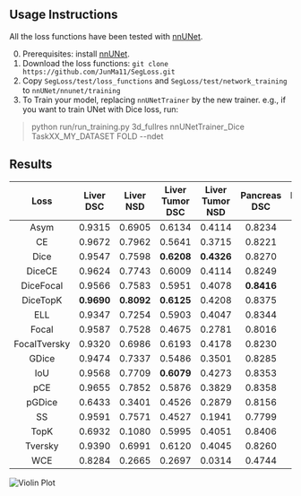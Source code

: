 ## Usage Instructions

All the loss functions have been tested with [nnUNet](https://github.com/MIC-DKFZ/nnUNet).

0. Prerequisites: install [nnUNet](https://github.com/MIC-DKFZ/nnUNet).
1. Download the loss functions: `git clone https://github.com/JunMa11/SegLoss.git`
2. Copy `SegLoss/test/loss_functions` and `SegLoss/test/network_training` to `nnUNet/nnunet/training`
3. To Train your model, replacing `nnUNetTrainer` by the new trainer. e.g., if you want to train UNet with Dice loss, run:
> python run/run_training.py 3d_fullres nnUNetTrainer_Dice TaskXX_MY_DATASET FOLD --ndet



## Results

|     Loss     |  Liver DSC |  Liver NSD | Liver Tumor DSC | Liver Tumor NSD | Pancreas DSC | Pancreas NDS | Multi-organ DSC | Multi-organ NDS |
|:------------:|:----------:|:----------:|:---------------:|:---------------:|:------------:|:------------:|:---------------:|:---------------:|
|     Asym     |   0.9315   |   0.6905   |      0.6134     |      0.4114     |    0.8234    |    0.6239    |      0.7526     |      0.6088     |
|      CE      |   0.9672   |   0.7962   |      0.5641     |      0.3715     |    0.8221    |    0.6320    |      0.8483     |      0.7200     |
|     Dice     |   0.9547   |   0.7598   |    **0.6208**   |    **0.4326**   |    0.8270    |    0.6428    |      0.8449     |      0.7138     |
|    DiceCE    |   0.9624   |   0.7743   |      0.6009     |      0.4114     |    0.8249    |    0.6298    |      0.8512     |    **0.7293**   |
|   DiceFocal  |   0.9566   |   0.7583   |      0.5951     |      0.4078     |  **0.8416**  |  **0.6721**  |    **0.8554**   |    **0.7339**   |
|   DiceTopK   | **0.9690** | **0.8092** |    **0.6125**   |      0.4208     |    0.8375    |    0.6598    |      0.8512     |    **0.7308**   |
|      ELL     |   0.9347   |   0.7254   |      0.5903     |      0.4047     |    0.8344    |    0.6508    |      0.8375     |      0.6689     |
|     Focal    |   0.9587   |   0.7528   |      0.4675     |      0.2781     |    0.8016    |    0.6033    |      0.8173     |      0.6642     |
| FocalTversky |   0.9320   |   0.6986   |      0.6193     |      0.4178     |    0.8230    |    0.6190    |      0.7497     |      0.6013     |
|     GDice    |   0.9474   |   0.7337   |      0.5486     |      0.3501     |    0.8285    |    0.6478    |      0.0132     |      0.0018     |
|      IoU     |   0.9568   |   0.7709   |    **0.6079**   |      0.4273     |    0.8353    |    0.6605    |      0.8439     |      0.7160     |
|      pCE     |   0.9655   |   0.7852   |      0.5876     |      0.3829     |    0.8358    |    0.6579    |      0.8349     |      0.6967     |
|    pGDice    |   0.6433   |   0.3401   |      0.4526     |      0.2879     |    0.8156    |    0.6203    |      0.0595     |      0.0209     |
|      SS      |   0.9591   |   0.7571   |      0.4527     |      0.1941     |    0.7799    |    0.4781    |      0.7589     |      0.4958     |
|     TopK     |   0.6932   |   0.1080   |      0.5995     |      0.4051     |    0.8406    |    0.6709    |      0.8527     |    **0.7323**   |
|    Tversky   |   0.9390   |   0.6991   |      0.6120     |      0.4045     |    0.8260    |    0.6249    |      0.8371     |      0.6787     |
|      WCE     |   0.8284   |   0.2665   |      0.2697     |      0.0314     |    0.4744    |    0.0496    |      0.6911     |      0.2326     |

![Violin Plot](https://github.com/JunMa11/SegLoss/blob/master/test/LossPK.PNG)

